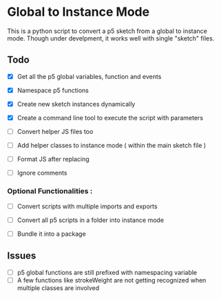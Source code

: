 # Global to Instance Mode

This is a python script to convert a p5 sketch from a global to instance mode. Though under develpment, it works well with single "sketch" files. 


## Todo

- [x] Get all the p5 global variables, function and events
- [x] Namespace p5 functions
- [x] Create new sketch instances dynamically
- [x] Create a command line tool to execute the script with parameters
- [ ] Convert helper JS files too
- [ ] Add helper classes to instance mode ( within the main sketch file )
- [ ] Format JS after replacing
- [ ] Ignore comments


### Optional Functionalities : 

- [ ] Convert scripts with multiple imports and exports
- [ ] Convert all p5 scripts in a folder into instance mode   
- [ ] Bundle it into a package 


## Issues

- [ ] p5 global functions are still prefixed with namespacing variable
- [ ] A few functions like strokeWeight are not getting recognized when multiple classes are involved

